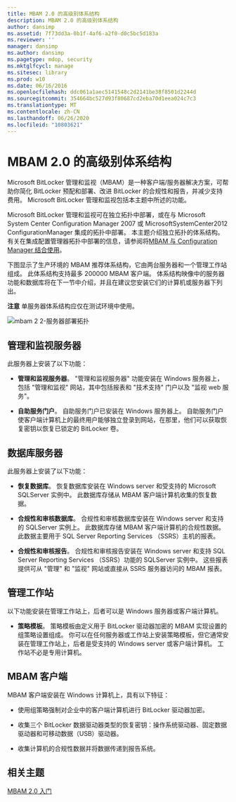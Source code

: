 ```yaml
---
title: MBAM 2.0 的高级别体系结构
description: MBAM 2.0 的高级别体系结构
author: dansimp
ms.assetid: 7f73dd3a-0b1f-4af6-a2f0-d0c5bc5d183a
ms.reviewer: ''
manager: dansimp
ms.author: dansimp
ms.pagetype: mdop, security
ms.mktglfcycl: manage
ms.sitesec: library
ms.prod: w10
ms.date: 06/16/2016
ms.openlocfilehash: ddc061a1aec5141548c2d2141be38f8501d2244d
ms.sourcegitcommit: 354664bc527d93f80687cd2eba70d1eea024c7c3
ms.translationtype: MT
ms.contentlocale: zh-CN
ms.lasthandoff: 06/26/2020
ms.locfileid: "10803621"
---
```

# MBAM 2.0 的高级别体系结构


Microsoft BitLocker 管理和监视（MBAM）是一种客户端/服务器解决方案，可帮助你简化 BitLocker 预配和部署、改进 BitLocker 的合规性和报告，并减少支持费用。 Microsoft BitLocker 管理和监视包括本主题中所述的功能。

Microsoft BitLocker 管理和监视可在独立拓扑中部署，或在与 Microsoft System Center Configuration Manager 2007 或 MicrosoftSystemCenter2012 ConfigurationManager 集成的拓扑中部署。 本主题介绍独立拓扑的体系结构。 有关在集成配置管理器拓扑中部署的信息，请参阅将[MBAM 与 Configuration Manager 结合使用](using-mbam-with-configuration-manager.md)。

下图显示了生产环境的 MBAM 推荐体系结构，它由两台服务器和一个管理工作站组成。 此体系结构支持最多 200000 MBAM 客户端。 体系结构映像中的服务器功能和数据库将在下一节中介绍，并且在建议您安装它们的计算机或服务器下列出。

**注意** 单服务器体系结构应仅在测试环境中使用。

 

![mbam 2 2-服务器部署拓扑](images/mbam2-3-servers.gif)

## 管理和监视服务器


此服务器上安装了以下功能：

-   **管理和监视服务器**。 "管理和监视服务器" 功能安装在 Windows 服务器上，包括 "管理和监视" 网站，其中包括报表和 "技术支持" 门户以及 "监视 web 服务"。

-   **自助服务门户**。 自助服务门户已安装在 Windows 服务器上。 自助服务门户使客户端计算机上的最终用户能够独立登录到网站，在那里，他们可以获取恢复密钥以恢复已锁定的 BitLocker 卷。

## 数据库服务器


此服务器上安装了以下功能：

-   **恢复数据库**。 恢复数据库安装在 Windows server 和受支持的 Microsoft SQLServer 实例中。 此数据库存储从 MBAM 客户端计算机收集的恢复数据。

-   **合规性和审核数据库**。 合规性和审核数据库安装在 Windows server 和支持的 SQLServer 实例上。 此数据库存储 MBAM 客户端计算机的合规性数据。 此数据主要用于 SQL Server Reporting Services （SSRS）主机的报表。

-   **合规性和审核报告**。 合规性和审核报告安装在 Windows server 和支持 SQL Server Reporting Services （SSRS）功能的 SQLServer 实例中。 这些报表提供可从 "管理" 和 "监视" 网站或直接从 SSRS 服务器访问的 MBAM 报表。

## 管理工作站


以下功能安装在管理工作站上，后者可以是 Windows 服务器或客户端计算机。

-   **策略模板**。 策略模板由定义用于 BitLocker 驱动器加密的 MBAM 实现设置的组策略设置组成。 你可以在任何服务器或工作站上安装策略模板，但它通常安装在管理工作站上，后者是受支持的 Windows server 或客户端计算机。 工作站不必是专用计算机。

## <a href="" id="---------mbam-client"></a> MBAM 客户端


MBAM 客户端安装在 Windows 计算机上，具有以下特征：

-   使用组策略强制对企业中的客户端计算机进行 BitLocker 驱动器加密。

-   收集三个 BitLocker 数据驱动器类型的恢复密钥：操作系统驱动器、固定数据驱动器和可移动数据（USB）驱动器。

-   收集计算机的合规性数据并将数据传递到报告系统。

## 相关主题


[MBAM 2.0 入门](getting-started-with-mbam-20-mbam-2.md)

 

 





